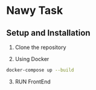 # Nawy Task

## Setup and Installation

1. Clone the repository

2. Using Docker

```sh
docker-compose up --build
```

3. RUN FrontEnd
